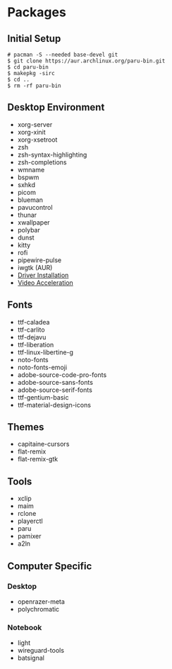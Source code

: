 # Packages
## Initial Setup
```
# pacman -S --needed base-devel git
$ git clone https://aur.archlinux.org/paru-bin.git
$ cd paru-bin
$ makepkg -sirc
$ cd ..
$ rm -rf paru-bin
```

## Desktop Environment
- xorg-server
- xorg-xinit
- xorg-xsetroot
- zsh
- zsh-syntax-highlighting
- zsh-completions
- wmname
- bspwm
- sxhkd
- picom
- blueman
- pavucontrol
- thunar
- xwallpaper
- polybar
- dunst
- kitty
- rofi
- pipewire-pulse
- iwgtk (AUR)
- [Driver Installation](https://wiki.archlinux.org/title/xorg#Driver_installation)
- [Video Acceleration](https://wiki.archlinux.org/title/Hardware_video_acceleration#Installation)

## Fonts
- ttf-caladea
- ttf-carlito
- ttf-dejavu
- ttf-liberation
- ttf-linux-libertine-g
- noto-fonts
- noto-fonts-emoji
- adobe-source-code-pro-fonts
- adobe-source-sans-fonts
- adobe-source-serif-fonts
- ttf-gentium-basic
- ttf-material-design-icons

## Themes
- capitaine-cursors
- flat-remix
- flat-remix-gtk

## Tools
- xclip
- maim
- rclone
- playerctl
- paru
- pamixer
- a2ln

## Computer Specific
### Desktop
- openrazer-meta
- polychromatic

### Notebook
- light
- wireguard-tools
- batsignal
